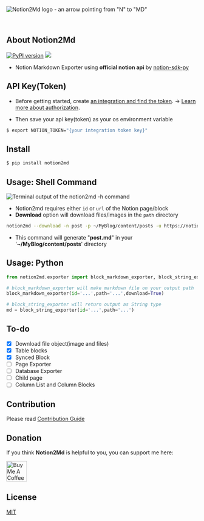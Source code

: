 ![Notion2Md logo - an arrow pointing from "N" to "MD"](Notion2md.jpg)

<br/>

## About Notion2Md

[![PyPI version](https://badge.fury.io/py/notion2md.svg)](https://badge.fury.io/py/notion2md)
<a href="https://hits.seeyoufarm.com"><img src="https://hits.seeyoufarm.com/api/count/incr/badge.svg?url=https%3A%2F%2Fgithub.com%2Fecho724%2Fnotion2md&count_bg=%23949191&title_bg=%23555555&icon=github.svg&icon_color=%23E7E7E7&title=visited&edge_flat=false"/></a>

- Notion Markdown Exporter using **official notion api** by [notion-sdk-py](https://github.com/ramnes/notion-sdk-py)

## API Key(Token)

- Before getting started, create [an integration and find the token](https://www.notion.so/my-integrations). → [Learn more about authorization](https://developers.notion.com/docs/authorization).

- Then save your api key(token) as your os environment variable

```Bash
$ export NOTION_TOKEN="{your integration token key}"
```

## Install

```Bash
$ pip install notion2md
```

## Usage: Shell Command

![Terminal output of the `notion2md -h` command](notion2md_options.png)

- Notion2md requires either `id` or `url` of the Notion page/block
- **Download** option will download files/images in the `path` directory

```Bash
notion2md --download -n post -p ~/MyBlog/content/posts -u https://notion.so/...
```

- This command will generate "**post.md**" in your '**~/MyBlog/content/posts**' directory

## Usage: Python

```Python
from notion2md.exporter import block_markdown_exporter, block_string_exporter

# block_markdown_exporter will make markdown file on your output path
block_markdown_exporter(id='...',path='...',download=True)

# block_string_exporter will return output as String type
md = block_string_exporter(id='...',path='...')
```

## To-do

- [x] Download file object(image and files)
- [x] Table blocks
- [x] Synced Block
- [ ] Page Exporter
- [ ] Database Exporter
- [ ] Child page
- [ ] Column List and Column Blocks

## Contribution

Please read [Contribution Guide](CONTRIBUTION.md)

## Donation

If you think **Notion2Md** is helpful to you, you can support me here:

<a href="https://www.buymeacoffee.com/echo724" target="_blank"><img src="https://cdn.buymeacoffee.com/buttons/v2/default-yellow.png" alt="Buy Me A Coffee" style="height: 54px;" height="54"></a>

## License
[MIT](https://choosealicense.com/licenses/mit/)

